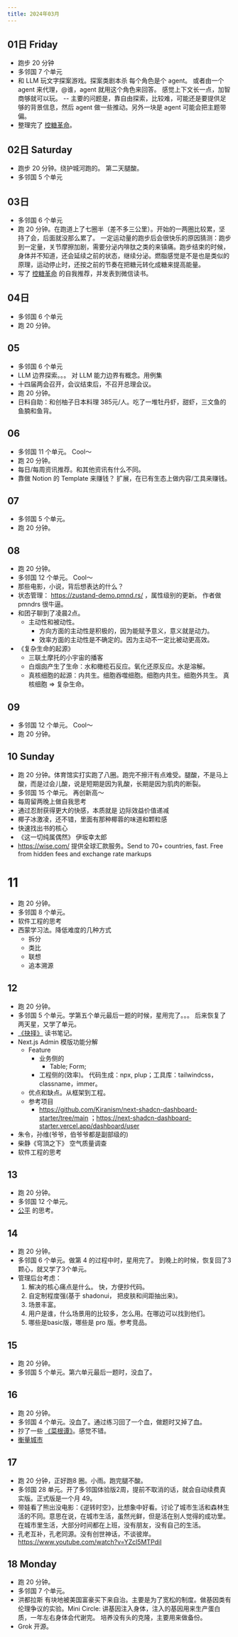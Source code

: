 ```yaml
---
title: 2024年03月
---
```


## 01日 Friday
* 跑步 20 分钟
* 多邻国 7 个单元
* 和 LLM 玩文字探案游戏。探案类剧本杀 每个角色是个 agent。 或者由一个 agent 来代理，@谁，agent 就用这个角色来回答。 感觉上下文长一点，加智商够就可以玩。   -- 主要的问题是，靠自由探索，比较难，可能还是要提供足够的背景信息，然后 agent 做一些推动。另外一块是 agent 可能会把主题带偏。
* 整理完了 [控糖革命](../../2-health/2-food/resource/glucose-revolution.md)。

## 02日 Saturday
* 跑步 20 分钟。绕护城河跑的。 第二天腿酸。
* 多邻国 5 个单元

## 03日
* 多邻国 6 个单元
* 跑 20 分钟。在跑道上了七圈半（差不多三公里）。开始的一两圈比较累，坚持了会，后面就没那么累了。
一定运动量的跑步后会很快乐的原因猜测：跑步到一定量，关节摩擦加剧，需要分泌内啡肽之类的来镇痛。跑步结束的时候，身体并不知道，还会延续之前的状态，继续分泌。燃脂感觉是不是也是类似的原理，运动停止时，还按之前的节奏在把糖元转化成糖来提高能量。
* 写了 [控糖革命](../../2-health/2-food/resource/glucose-revolution.md) 的自我推荐，并发表到微信读书。

## 04日
* 多邻国 6 个单元
* 跑 20 分钟。

## 05
* 多邻国 6 个单元
* LLM 边界探索。。。 对 LLM 能力边界有概念。用例集
* 十四届两会召开，会议结束后，不召开总理会议。
* 跑 20 分钟。
* 日料自助：和创柚子日本料理 385元/人。吃了一堆牡丹虾，甜虾，三文鱼的鱼腩和鱼背。

## 06
* 多邻国 11 个单元。 Cool～
* 跑 20 分钟。
* 每日/每周资讯推荐。和其他资讯有什么不同。
* 靠做 Notion 的 Template 来赚钱？ 扩展，在已有生态上做内容/工具来赚钱。

## 07
* 多邻国 5 个单元。
* 跑 20 分钟。

## 08
* 跑 20 分钟。
* 多邻国 12 个单元。 Cool～
* 那些电影，小说，背后想表达的什么？
* 状态管理： https://zustand-demo.pmnd.rs/ ，属性级别的更新。 作者做 pmndrs 很牛逼。
* 和团子聊到了凌晨2点。
  * 主动性和被动性。
      * 方向方面的主动性是积极的，因为能赋予意义，意义就是动力。
      * 效率方面的主动性是不确定的。因为主动不一定比被动更高效。
* 《复杂生命的起源》
  * 三联土摩托的小宇宙的播客
  * 白烟囱产生了生命：水和橄榄石反应。氧化还原反应。水是溶解。
  * 真核细胞的起源：内共生。细胞吞噬细胞。细胞内共生。细胞外共生。 真核细胞 => 复杂生命。

## 09
* 多邻国 12 个单元。 Cool～
* 跑 20 分钟。

## 10 Sunday
* 跑 20 分钟。体育馆实打实跑了八圈。跑完不擦汗有点难受。腿酸，不是马上酸，而是过会儿酸，说是短期是因为乳酸，长期是因为肌肉的断裂。
* 多邻国 15 个单元。 再创新高～
* 每周留两晚上做自我思考
* 通过忍耐获得更大的快感，本质就是 边际效益价值递减
* 椰子冰激凌，还不错，里面有那种椰蓉的味道和颗粒感
* 快速找出书的核心
* 《这一切纯属偶然》 伊坂幸太郎
* https://wise.com/ 提供全球汇款服务。Send to 70+ countries, fast. Free from hidden fees and exchange rate markups

# 11
* 跑 20 分钟。
* 多邻国 8 个单元。
* 软件工程的思考
* 西蒙学习法。降低难度的几种方式
  * 拆分
  * 类比
  * 联想
  * 追本溯源

## 12
* 跑 20 分钟。
* 多邻国 5 个单元。学第五个单元最后一题的时候，星用完了。。。 后来恢复了两天星，又学了单元。
* [《抉择》](../../../2-society/2-politics/books/choice.md) 读书笔记。
* Next.js Admin 模版功能分解
  * Feature
    * 业务侧的
      * Table; Form;
    * 工程侧的(效率)。 代码生成：npx, plup；工具库：tailwindcss， classname，immer。
  * 优点和缺点。从框架到工程。
  * 参考项目
    * https://github.com/Kiranism/next-shadcn-dashboard-starter/tree/main  ；https://next-shadcn-dashboard-starter.vercel.app/dashboard/user
* 朱令，孙维(爷爷，伯爷爷都是副部级的)
* 柴静《穹頂之下》 空气质量调查
* 软件工程的思考

## 13
* 跑 20 分钟。
* 多邻国 12 个单元。
* [公平](../../1-happiness/2-mind/terms/fair.md) 的思考。

## 14
* 跑 20 分钟。
* 多邻国 6 个单元。做第 4 的过程中时，星用完了。 到晚上的时候，恢复回了3颗心，就又学了3个单元。
* 管理后台考虑：
  1. 解决的核心痛点是什么。 快，方便抄代码。
    1. 自定制程度强(基于 shadonui， 把皮肤和间距抽出来)。
    2. 场景丰富。
  2. 用户是谁，什么场景用的比较多，怎么用。在哪边可以找到他们。
  2. 哪些是basic版，哪些是 pro 版。参考竞品。

## 15
* 跑 20 分钟。
* 多邻国 5 个单元。第六单元最后一题时，没血了。

## 16
* 跑 20 分钟。
* 多邻国 4 个单元。没血了。通过练习回了一个血，做题时又掉了血。
* 抄了一些 [《菜根谭》](../../../2-society/3-culture/book/works/caigentan.md)。感觉不错。
* [衡量城市](../../../2-society/1-economy/scene/about-city.md)

## 17
* 跑 20 分钟，正好跑8 圈。小雨。跑完腿不酸。
* 多邻国  28 单元。开了多邻国体验版2周，提前不取消的话，就会自动续费真实版。正式版是一个月 49。
* 带娃看了熊出没电影：《逆转时空》，比想象中好看。讨论了城市生活和森林生活的不同。意思在说，在城市生活，虽然光鲜，但是活在别人觉得的成功里。在城市里生活，大部分时间都在上班，没有朋友，没有自己的生活。
* 孔老互补，孔老同源。没有创世神话，不谈彼岸。 https://www.youtube.com/watch?v=YZcl5MTPdiI

## 18 Monday
* 跑 20 分钟。
* 多邻国 7 个单元。
* 洪都拉斯 有块地被美国富豪买下来自治。主要是为了宽松的制度。做基因类有伦理争议的实验。Mini Circle: 讲基因注入身体，注入的基因用来生产蛋白质，一年左右身体会代谢完。 培养没有头的克隆，主要用来做备份。
* Grok 开源。
